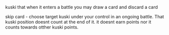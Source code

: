 kuski that when it enters a battle you may 
draw a card and discard a card

skip card - choose target kuski under your
control in an ongoing battle. That kuski 
position doesnt count at the end of it.
it doesnt earn points nor it counts 
towards otther kuski points.


